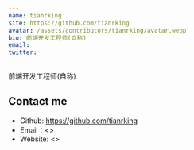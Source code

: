 ```yaml
---
name: tianrking 
site: https://github.com/tianrking
avatar: /assets/contributors/tianrking/avatar.webp
bio: 前端开发工程师(自称)
email: 
twitter: 
---
```


前端开发工程师(自称)

## Contact me

- Github: <https://github.com/tianrking>
- Email：<>
- Website: <>
